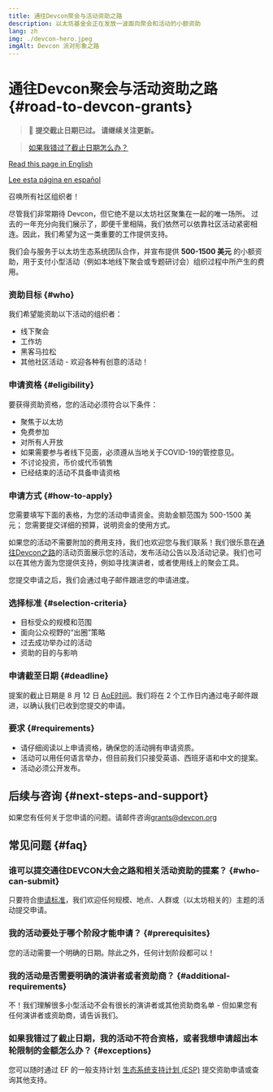 ```yaml
---
title: 通往Devcon聚会与活动资助之路
description: 以太坊基金会正在发放一波面向聚会和活动的小额资助
lang: zh
img: ./devcon-hero.jpeg
imgAlt: Devcon 派对形象之路
---
```


# 通往Devcon聚会与活动资助之路 {#road-to-devcon-grants}

<Divider />

> 🚨 **提交截止日期已过。 请继续关注更新。**

> [如果我错过了截止日期怎么办？](#exceptions)

<Divider />

[Read this page in English](/en/devcon-grants/)

[Lee esta página en español](/es/devcon-grants/)

召唤所有社区组织者！

尽管我们非常期待 Devcon，但它绝不是以太坊社区聚集在一起的唯一场所。 过去的一年充分向我们展示了，即便千里相隔，我们依然可以依靠社区活动紧密相连。因此，我们希望为这一类重要的工作提供支持。

我们会与服务于以太坊生态系统团队合作，并宣布提供 **500-1500 美元** 的小额资助，用于支付小型活动（例如本地线下聚会或专题研讨会）组织过程中所产生的费用。

### 资助目标 {#who}

我们希望能资助以下活动的组织者：

- 线下聚会
- 工作坊
- 黑客马拉松
- 其他社区活动 - 欢迎各种有创意的活动！

### 申请资格 {#eligibility}

要获得资助资格，您的活动必须符合以下条件：

- 聚焦于以太坊
- 免费参加
- 对所有人开放
- 如果需要参与者线下见面，必须遵从当地关于COVID-19的管控意见。
- 不讨论投资，币价或代币销售
- 已经结束的活动不具备申请资格

### 申请方式 {#how-to-apply}

您需要填写下面的表格，为您的活动申请资金。资助金额范围为 500-1500 美元； 您需要提交详细的预算，说明资金的使用方式。

如果您的活动不需要附加的费用支持，我们也欢迎您与我们联系！我们很乐意在[通往Devcon之路](https://www.devcon.org/zh/#participate)的活动页面展示您的活动，发布活动公告以及活动记录。我们也可以在其他方面为您提供支持，例如寻找演讲者，或者使用线上的聚会工具。

您提交申请之后，我们会通过电子邮件跟进您的申请进度。

### 选择标准 {#selection-criteria}

- 目标受众的规模和范围
- 面向公众视野的“出圈”策略
- 过去成功举办过的活动
- 资助的目的与影响

### **申请截至日期** {#deadline}

提案的截止日期是 8 月 12 日 [AoE时间](https://en.wikipedia.org/wiki/Anywhere_on_Earth)。我们将在 2 个工作日内通过电子邮件跟进，以确认我们已收到您提交的申请。

### **要求** {#requirements}

- 请仔细阅读以上申请资格，确保您的活动拥有申请资质。
- 活动可以用任何语言举办，但目前我们只接受英语、西班牙语和中文的提案。
- 活动必须公开发布。

## **后续与咨询** {#next-steps-and-support}

如果您有任何关于您申请的问题。请邮件咨询[grants@devcon.org](mailto:grants@devcon.org)

## **常见问题** {#faq}

### **谁可以提交通往DEVCON大会之路和相关活动资助的提案？** {#who-can-submit}

只要符合[申请标准](#eligibility)，我们欢迎任何规模、地点、人群或（以太坊相关的）主题的活动提交申请。

### **我的活动要处于哪个阶段才能申请？** {#prerequisites}

您的活动需要一个明确的日期。除此之外，任何计划阶段都可以！

### **我的活动是否需要明确的演讲者或者资助商？** {#additional-requirements}

不！我们理解很多小型活动不会有很长的演讲者或其他资助商名单 - 但如果您有任何演讲者或资助商，请告诉我们。

### **如果我错过了截止日期，我的活动不符合资格，或者我想申请超出本轮限制的金额怎么办？** {#exceptions}

您可以随时通过 EF 的一般支持计划 [生态系统支持计划 (ESP)](https://esp.ethereum.foundation/) 提交资助申请或查询其他支持。
